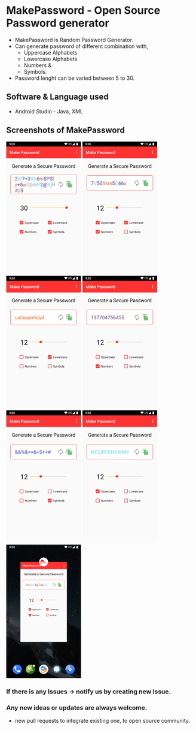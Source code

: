 # MakePassword - Open Source Password generator

- MakePassword is Random Password Generator.
- Can generate password of different combination with,
    - Uppercase Alphabets
    - Lowercase Alphabets
    - Numbers &
    - Symbols.
- Password lenght can be varied between 5 to 30.

## Software & Language used
- Android Studio - Java, XML

## Screenshots of MakePassword
<!-- <div style="display: flex;align-content:flex-start; align-items: center;"> -->
<div style="display:block; float:left;">
<img src=".//assets/all_select.png" alt="all selected" width="200dp">
<img src=".//assets/except_symbol.png" alt="except symbol" width="200dp">
<img src=".//assets/lower_select.png" alt="only lowercase" width="200dp">
<img src=".//assets/number_select.png" alt="only number" width="200dp">
</div>

<br/>

<div style="display:block; float:left;">
<img src=".//assets/symbol_select.png" alt="only symbol" width="200dp">
<img src=".//assets/uppper_select.png" alt="only uppercase" width="200dp">
<img src=".//assets/with_logo.png" alt="With logo" width="200dp">
</div>
<br />

<div style="display:block; float:left;">

### If there is any Issues -> notify us by creating new Issue.

### Any new ideas or updates are always welcome.
- new pull requests to integrate existing one, to open source community.

</div>

